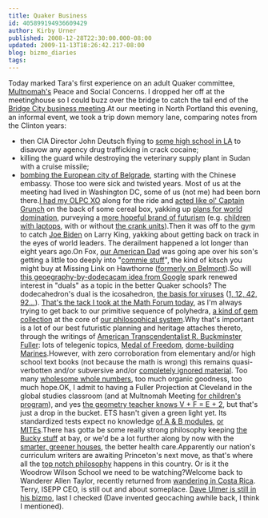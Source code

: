 ```yaml
---
title: Quaker Business
id: 405899194936609429
author: Kirby Urner
published: 2008-12-28T22:30:00.000-08:00
updated: 2009-11-13T18:26:42.217-08:00
blog: bizmo_diaries
tags: 
---
```


Today marked Tara's first experience on an adult Quaker committee, [Multnomah's](http://www.multnomahfriends.org/) Peace and Social Concerns.  I dropped her off at the meetinghouse so I could buzz over the bridge to catch the tail end of the [Bridge City business meeting](http://www.bridgecitymeeting.org/).At our meeting in North Portland this evening, an informal event, we took a trip down memory lane, comparing notes from the Clinton years:
- then CIA Director John Deutsch flying to [some high school in LA](http://www.namebase.org/news16.html) to disavow any agency drug trafficking in crack cocaine; 
- killing the guard while destroying the veterinary supply plant in Sudan with a cruise missile; 
- [bombing the European city of Belgrade](http://controlroom.blogspot.com/2007/01/presidential-races.html), starting with the Chinese embassy. 
Those too were sick and twisted years.  Most of us at the meeting had lived in Washington DC, some of us (not me) had been born there.[I had my OLPC XO](http://www.flickr.com/photos/17157315@N00/3146009513/) along for the ride and [acted like ol' Captain Grunch](http://www.flickr.com/photos/17157315@N00/3141588261/) on the back of some cereal box, yakking up [plans for world domination](http://worldgame.blogspot.com/2008/07/women-and-foss.html), purveying a [more hopeful brand of futurism](http://controlroom.blogspot.com/2008/06/xrl-meeting-space.html) (e.g. [children with laptops](http://adage.com/article?article_id=133510), with or without [the crank units](http://www.olpcnews.com/hardware/power_supply/olpc_power_xocto_plug_freeplay.html)).Then it was off to the gym to catch [Joe Biden](http://worldgame.blogspot.com/2008/10/claymation-station.html) on Larry King, yakking about getting back on track in the eyes of world leaders.  The derailment happened a lot longer than eight years ago.On Fox, [our American Dad](http://mybizmo.blogspot.com/2006/12/american-dad-plot-synopsis.html) was going ape over his son's getting a little too deeply into "[commie stuff](http://www.flickr.com/photos/17157315@N00/3151582679/in/photostream/)", the kind of kitsch you might buy at Missing Link on Hawthorne ([formerly on Belmont](http://mybizmo.blogspot.com/2006/08/phenomenal-photos.html)).So will [this geoegraphy-by-dodecacam idea from Google](http://worldgame.blogspot.com/2008/12/google-street-view.html) spark renewed interest in "duals" as a topic in the better Quaker schools?  The dodecahedron's dual is the icosahedron, [the basis for viruses](http://mybizmo.blogspot.com/2005/11/another-outing.html) ([1, 12, 42, 92...](http://www.research.att.com/%7Enjas/sequences/A005901)). [That's the tack I took at the Math Forum today](http://mathforum.org/kb/thread.jspa?threadID=1876104&tstart=0), as I'm always trying to get back to our primitive sequence of polyhedra, [a kind of gem collection](http://worldgame.blogspot.com/2005/12/iq-test.html) at the core of [our philosophical system](http://www.grunch.net/synergetics/).Why that's important is a lot of our best futuristic planning and heritage attaches thereto, through the writings of [American Transcendentalist R. Buckminster Fuller](http://worldgame.blogspot.com/2008/04/quaker-spectrum.html): lots of telegenic topics, [Medal of Freedom](http://mybizmo.blogspot.com/2006/02/valentines-day-2006.html), [dome-building Marines](http://synchronofile.com/?page_id=21).However, with zero corroboration from elementary and/or high school text books (not because the math is wrong) this remains quasi-verbotten and/or subversive and/or [completely ignored material](http://controlroom.blogspot.com/2006/07/math-makeover-ad.html).  Too many [wholesome whole numbers](http://www.grunch.net/synergetics/volumes.html), too much organic goodness, too much hope.OK, I admit to having a Fuller Projection at Cleveland in the global studies classroom (and at Multnomah Meeting [for children's program](http://www.flickr.com/photos/17157315@N00/2935448332/in/set-72157607921813044/)), and yes [the geometry teacher knows V + F = E + 2](http://controlroom.blogspot.com/2005/12/new-years-fireworks.html), but that's just a drop in the bucket.  ETS hasn't given a green light yet. Its standardized tests expect no knowledge [of A & B modules](http://mybizmo.blogspot.com/2007/12/more-makeover.html), [or MITEs](http://mybizmo.blogspot.com/2008/06/out-takes.html).There has gotta be some really strong philosophy keeping [the Bucky stuff](http://controlroom.blogspot.com/2008/12/exxon-math.html) at bay, or we'd be a lot further along by now with the [smarter, greener houses](http://worldgame.blogspot.com/2008/05/dumb-houses.html), the better health care.Apparently our nation's curriculum writers are awaiting Princeton's next move, as that's where all the [top notch philosophy](http://mybizmo.blogspot.com/2008/02/philosophy-101.html) happens in this country.  Or is it the Woodrow Wilson School we need to be watching?Welcome back to Wanderer Allen Taylor, recently returned from [wandering in Costa Rica](http://www.flickr.com/photos/17157315@N00/3146217411/).  Terry, ISEPP CEO, is still out and about someplace.  [Dave Ulmer is still in his bizmo](http://controlroom.blogspot.com/2005/12/we-win.html), last I checked (Dave invented geocaching awhile back, I think I mentioned).